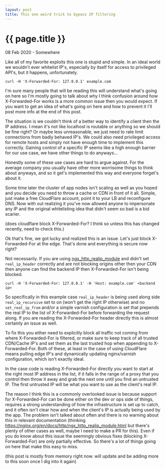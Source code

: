 ```yaml
---
layout: post
title: This one weird trick to bypass IP filtering
---
```


{{ page.title }}
================

<p class="meta">08 Feb 2020 - Somewhere</p>
Like all of my favorite exploits this one is stupid and simple. In an ideal world we wouldn't ever whitelist IP's, especially by itself for access to privileged API's, but it happens, unfortunately.

```
curl -H 'X-Forwarded-For: 127.0.0.1' example.com
```


I'm sure many people that will be reading this will understand what's going on here so I'm mostly going to talk about why I think confusion around how X-Forwarded-For works is a more common issue then you would expect. If you want to get an idea of what's going on here and how to prevent it I'll post more info at the end of this post.

The situation is we couldn't think of a better way to identify a client then the IP address. I mean it's not like localhost is routable or anything so we should be fine right? Or maybe less unreasonable, we just need to rate limit connections from badly behaved IP's. We could also need privileged access for remote hosts and simply not have enough time to implement this correctly. Gaining control of a specific IP seems like a high enough barrier for our use case, we have other things to do anyways...

Honestly some of these use cases are hard to argue against. For the average company you usually have other more worrisome things to think about anyways, and so it get's implemented this way and everyone forget's about it.

Some time later the cluster of app nodes isn't scaling as well as you hoped and you decide you need to throw a cache or CDN in front of it all. Simple, just make a free CloudFlare account, point it to your LB and reconfigure DNS. Now with out realizing it you've now allowed anyone to impersonate any IP and the original whitelisting idea that didn't seem so bad is a bid scarier.

(does cloudflare block X-Forwarded-For? I think so unless this has changed recently, need to check this.)

Ok that's fine, we got lucky and realized this is an issue. Let's just block X-Forwarded-For at the edge. That's done and everything is secure now right?

Not necessarily. If you are using [ngx_http_realip_module](https://nginx.org/en/docs/http/ngx_http_realip_module.html) and didn't set `real_ip_header` correctly and are not blocking origins other then your CDN then anyone can find the backend IP then X-Forwarded-For isn't being blocked.

```
curl -H 'X-Forwarded-For: 127.0.0.1' -H 'Host: example.com' <backend ip>
```

So specifically in this example case `real_ip_header` is being used along side `real_ip_recursive` set to on (won't get the right IP otherwise) and no `set_real_ip_from` and/or a simple varnish configuration is set that prepends the real IP to the list of X-Forwarded-For before forwarding the request along. If you are reading the X-Forwarded-For header directly this is almost certainly an issue as well.

To fix this you either need to explicitly block all traffic not coming from where X-Forwarded-For is filtered, or make sure to keep track of all trusted CDN/Cache IP's and set them as the last trusted hop when appending to X-Forwarded-For. Both of these, at least in the case of using CloudFlare means pulling edge IP's and dynamically updating nginx/varnish configuration, which isn't exactly ideal.

In the case code is reading X-Forwarded-For directly you want to start at the right most IP address in the list, if it falls in the range of a proxy that you control then throw it away and grab the next one until you find an untrusted IP. The first untrusted IP will be what you want to use as the client's real IP.

The reason I think this is a commonly overlooked issue is because support for X-Forwarded-For can be done either on the dev or ops side of things, requires a strong understanding of how the infrastructure is set up to catch, and it often isn't clear how and when the client's IP is actually being used by the app. The problem isn't talked about often and there is no warning about this in relevant documentation (thinking https://nginx.org/en/docs/http/ngx_http_realip_module.html but there's plenty of other cases as well, maybe I need to make a PR for this). Even if you do know about this issue the seemingly obvious fixes (blocking X-Forwarded-For) are only partially effective. So there's a lot of things going on here that make this easy to miss.


(this post is mostly from memory right now. will update and be adding more to this soon once I dig into it again)
